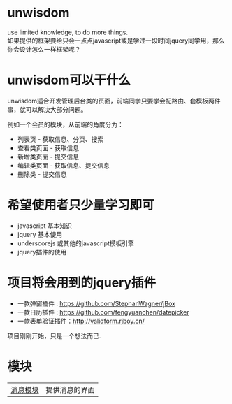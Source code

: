 # unwisdom
use limited knowledge, to do more things.    
如果提供的框架要给只会一点点javascript或是学过一段时间jquery同学用，那么你会设计怎么一样框架呢？  

# unwisdom可以干什么
unwisdom适合开发管理后台类的页面，前端同学只要学会配路由、套模板两件事，就可以解决大部分问题。

例如一个会员的模块，从前端的角度分为：
* 列表页 - 获取信息、分页、搜索
* 查看类页面 - 获取信息
* 新增类页面 - 提交信息
* 编辑类页面 - 获取信息、提交信息
* 删除类 - 提交信息


# 希望使用者只少量学习即可
* javascript 基本知识
* jquery 基本使用
* underscorejs 或其他的javascript模板引擎
* jquery插件的使用

# 项目将会用到的jquery插件
* 一款弹窗插件 : https://github.com/StephanWagner/jBox
* 一款日历插件 : https://github.com/fengyuanchen/datepicker
* 一款表单验证插件：http://validform.rjboy.cn/ 

项目刚刚开始，只是一个想法而已.

# 模块
<table>
    <tr>
        <td><a href="doc/unwisdom.message.md">消息模块</a></td>
        <td>提供消息的界面</td>
    </tr>
</table>